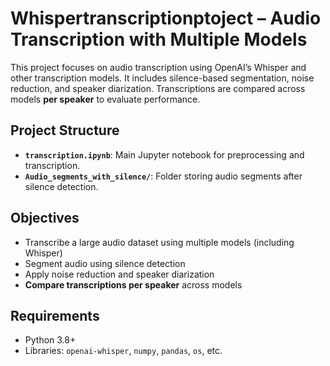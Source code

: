 # Whispertranscriptionptoject – Audio Transcription with Multiple Models

This project focuses on audio transcription using OpenAI’s Whisper and other transcription models. It includes silence-based segmentation, noise reduction, and speaker diarization. Transcriptions are compared across models **per speaker** to evaluate performance.

## Project Structure

- **`transcription.ipynb`**: Main Jupyter notebook for preprocessing and transcription.
- **`Audio_segments_with_silence/`**: Folder storing audio segments after silence detection.

## Objectives

- Transcribe a large audio dataset using multiple models (including Whisper)
- Segment audio using silence detection  
- Apply noise reduction and speaker diarization  
- **Compare transcriptions per speaker** across models

## Requirements

- Python 3.8+  
- Libraries: `openai-whisper`, `numpy`, `pandas`, `os`, etc.

